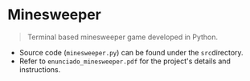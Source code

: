 # Minesweeper

> Terminal based minesweeper game developed in Python.

* Source code (`minesweeper.py`) can be found under the `src`directory.
* Refer to `enunciado_minesweeper.pdf` for the project's details and instructions.

